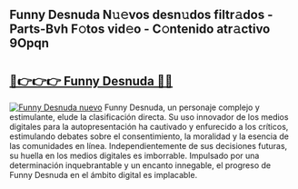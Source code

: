 ## Funny Desnuda N𝚞𝚎vos desn𝚞dos filtr𝚊dos - Parts-Bvh F𝚘tos vid𝚎o - C𝚘ntenido atr𝚊ctivo 9Opqn

# <h2><a href="http://mb48xs.tromn.icu/?c=Funny+Desnuda">🔗👉👉👉 Funny Desnuda 🔗🔗</a></h2>

[![Funny Desnuda nuevo](https://i.imgur.com/pEAQMta.gif)](http://mb48xs.tromn.icu/?c=Funny+Desnuda)
Funny Desnuda, un personaje complejo y estimulante, elude la clasificación directa. Su uso innovador de los medios digitales para la autopresentación ha cautivado y enfurecido a los críticos, estimulando debates sobre el consentimiento, la moralidad y la esencia de las comunidades en línea. Independientemente de sus decisiones futuras, su huella en los medios digitales es imborrable. Impulsado por una determinación inquebrantable y un encanto innegable, el progreso de Funny Desnuda en el ámbito digital es implacable.
